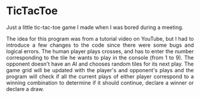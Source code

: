 # TicTacToe

<p align="justify">Just a little tic-tac-toe game I made when I was bored during a meeting.</p>

<p align="justify">The idea for this program was from a tutorial video on YouTube, but I had to introduce a few changes to the code since there were some bugs and logical errors. The human player plays crosses, and has to enter the number corresponding to the tile he wants to play in the console (from 1 to 9). The opponent doesn't have an AI and chooses random tiles for its next play. The game grid will be updated with the player's and opponent's plays and the program will check if all the current plays of either player correspond to a winning combination to determine if it should continue, declare a winner or declare a draw.</p>
